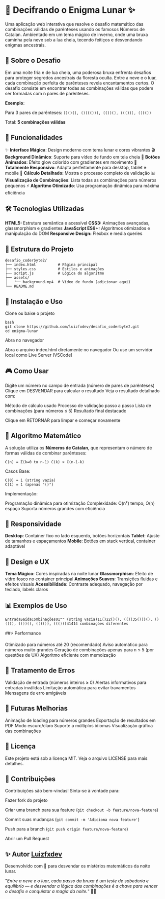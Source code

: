 # 🌙 Decifrando o Enigma Lunar ✨

Uma aplicação web interativa que resolve o desafio matemático das combinações válidas de parênteses usando os famosos Números de Catalan. 
Ambientado em um tema mágico de inverno, onde uma bruxa caminha pela neve sob a lua cheia, tecendo feitiços e desvendando enigmas ancestrais.

## 📖 Sobre o Desafio

Em uma noite fria e de lua cheia, uma poderosa bruxa enfrenta desafios para proteger segredos ancestrais da floresta oculta. 
Entre a neve e o luar, cada combinação perfeita de parênteses revela encantamentos certos. O desafio consiste em encontrar todas as combinações válidas que podem ser formadas com n pares de parênteses.

**Exemplo:**

Para 3 pares de parênteses: ``()()(), ()((())), (())(), ((())), (()())``

Total: **5 combinações válidas**

## 🚀 Funcionalidades

✨ **Interface Mágica**: Design moderno com tema lunar e cores vibrantes
🎬 **Background Dinâmico**: Suporte para vídeo de fundo em tela cheia
🌈 **Botões Animados**: Efeito glow colorido com gradientes em movimento
📱 **Totalmente Responsivo**: Adapta perfeitamente para desktop, tablet e mobile
🧮 **Cálculo Detalhado**: Mostra o processo completo de validação
📊 **Visualização de Combinações**: Lista todas as combinações para números pequenos
⚡ **Algoritmo Otimizado**: Usa programação dinâmica para máxima eficiência

## 🛠️ Tecnologias Utilizadas

**HTML5:** Estrutura semântica e acessível
**CSS3:** Animações avançadas, glassmorphism e gradientes
**JavaScript ES6+:** Algoritmos otimizados e manipulação do DOM
**Responsive Design:** Flexbox e media queries

## 📁 Estrutura do Projeto
```
desafio_coderbyte2/
├── index.html          # Página principal
├── styles.css          # Estilos e animações
├── script.js           # Lógica do algoritmo
├── assets/
│   └── background.mp4  # Vídeo de fundo (adicionar aqui)
└── README.md
```

## 🔧 Instalação e Uso

Clone ou baixe o projeto
```
bash
git clone https://github.com/luizfxdev/desafio_coderbyte2.git
cd enigma-lunar
```

Abra no navegador

Abra o arquivo index.html diretamente no navegador
Ou use um servidor local como Live Server (VSCode)



## 🎮 Como Usar

Digite um número no campo de entrada (número de pares de parênteses)
Clique em DESVENDAR para calcular o resultado
Veja o resultado detalhado com:

Método de cálculo usado
Processo de validação passo a passo
Lista de combinações (para números ≤ 5)
Resultado final destacado


Clique em RETORNAR para limpar e começar novamente

## 🧮 Algoritmo Matemático
A solução utiliza os **Números de Catalan**, que representam o número de formas válidas de combinar parênteses:

``C(n) = Σ(k=0 to n-1) C(k) × C(n-1-k)``

Casos Base:
```
C(0) = 1 (string vazia)
C(1) = 1 (apenas "()")
```
Implementação:

Programação dinâmica para otimização
Complexidade: O(n²) tempo, O(n) espaço
Suporta números grandes com eficiência

## 📱 Responsividade

**Desktop**: Container fixo no lado esquerdo, botões horizontais
**Tablet**: Ajuste de tamanhos e espaçamentos
**Mobile**: Botões em stack vertical, container adaptável

## 🎨 Design e UX

**Tema Mágico**: Cores inspiradas na noite lunar
**Glassmorphism**: Efeito de vidro fosco no container principal
**Animações Suaves**: Transições fluidas e efeitos visuais
**Acessibilidade**: Contraste adequado, navegação por teclado, labels claros

## 📊 Exemplos de Uso
```
EntradaSaídaCombinações01"" (string vazia)11()22()(), (())35()()(), ()(()), (())(), (()()), ((()))41414 combinações diferentes
```
##⚡ Performance

Otimizado para números até 20 (recomendado)
Aviso automático para números muito grandes
Geração de combinações apenas para n ≤ 5 (por questões de UX)
Algoritmo eficiente com memoização

## 🐛 Tratamento de Erros

Validação de entrada (números inteiros ≥ 0)
Alertas informativos para entradas inválidas
Limitação automática para evitar travamentos
Mensagens de erro amigáveis

## 🔮 Futuras Melhorias

 Animação de loading para números grandes
 Exportação de resultados em PDF
 Modo escuro/claro
 Suporte a múltiplos idiomas
 Visualização gráfica das combinações

## 📄 Licença
Este projeto está sob a licença MIT. Veja o arquivo LICENSE para mais detalhes.

## 🤝 Contribuições
Contribuições são bem-vindas! Sinta-se à vontade para:

Fazer fork do projeto

Criar uma branch para sua feature (``git checkout -b feature/nova-feature``)

Commit suas mudanças (``git commit -m 'Adiciona nova feature'``)

Push para a branch (``git push origin feature/nova-feature``)

Abrir um Pull Request

## ✨ Autor [Luizfxdev](https://www.linkedin.com/in/luizfxdev)

Desenvolvido com 💜 para desvendar os mistérios matemáticos da noite lunar.


"*Entre a neve e o luar, cada passo da bruxa é um teste de sabedoria e equilíbrio — e desvendar a lógica das combinações é a chave para vencer o desafio e conquistar a magia da noite.*" 🌙✨
